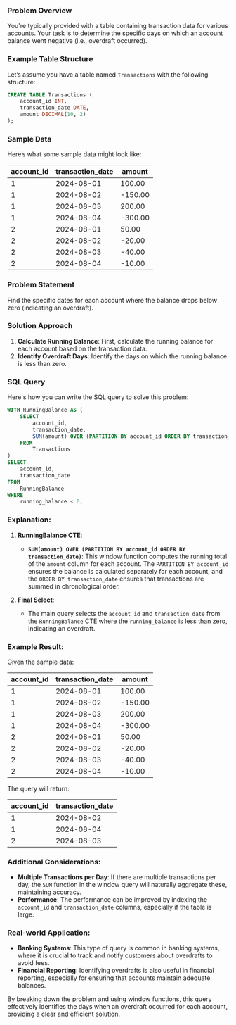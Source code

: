 ### Problem Overview

You're typically provided with a table containing transaction data for various accounts. Your task is to determine the specific days on which an account balance went negative (i.e., overdraft occurred).

### Example Table Structure

Let’s assume you have a table named `Transactions` with the following structure:

```sql
CREATE TABLE Transactions (
    account_id INT,
    transaction_date DATE,
    amount DECIMAL(10, 2)
);
```

### Sample Data

Here’s what some sample data might look like:

| account_id | transaction_date | amount  |
|------------|------------------|---------|
| 1          | 2024-08-01       | 100.00  |
| 1          | 2024-08-02       | -150.00 |
| 1          | 2024-08-03       | 200.00  |
| 1          | 2024-08-04       | -300.00 |
| 2          | 2024-08-01       | 50.00   |
| 2          | 2024-08-02       | -20.00  |
| 2          | 2024-08-03       | -40.00  |
| 2          | 2024-08-04       | -10.00  |

### Problem Statement

Find the specific dates for each account where the balance drops below zero (indicating an overdraft). 

### Solution Approach

1. **Calculate Running Balance**: First, calculate the running balance for each account based on the transaction data.
2. **Identify Overdraft Days**: Identify the days on which the running balance is less than zero.

### SQL Query

Here's how you can write the SQL query to solve this problem:

```sql
WITH RunningBalance AS (
    SELECT 
        account_id,
        transaction_date,
        SUM(amount) OVER (PARTITION BY account_id ORDER BY transaction_date) AS running_balance
    FROM 
        Transactions
)
SELECT 
    account_id,
    transaction_date
FROM 
    RunningBalance
WHERE 
    running_balance < 0;
```

### Explanation:

1. **RunningBalance CTE**:
   - **`SUM(amount) OVER (PARTITION BY account_id ORDER BY transaction_date)`**: This window function computes the running total of the `amount` column for each account. The `PARTITION BY account_id` ensures the balance is calculated separately for each account, and the `ORDER BY transaction_date` ensures that transactions are summed in chronological order.
   
2. **Final Select**:
   - The main query selects the `account_id` and `transaction_date` from the `RunningBalance` CTE where the `running_balance` is less than zero, indicating an overdraft.

### Example Result:

Given the sample data:

| account_id | transaction_date | amount  |
|------------|------------------|---------|
| 1          | 2024-08-01       | 100.00  |
| 1          | 2024-08-02       | -150.00 |
| 1          | 2024-08-03       | 200.00  |
| 1          | 2024-08-04       | -300.00 |
| 2          | 2024-08-01       | 50.00   |
| 2          | 2024-08-02       | -20.00  |
| 2          | 2024-08-03       | -40.00  |
| 2          | 2024-08-04       | -10.00  |

The query will return:

| account_id | transaction_date |
|------------|------------------|
| 1          | 2024-08-02       |
| 1          | 2024-08-04       |
| 2          | 2024-08-03       |

### Additional Considerations:

- **Multiple Transactions per Day**: If there are multiple transactions per day, the `SUM` function in the window query will naturally aggregate these, maintaining accuracy.
- **Performance**: The performance can be improved by indexing the `account_id` and `transaction_date` columns, especially if the table is large.

### Real-world Application:
- **Banking Systems**: This type of query is common in banking systems, where it is crucial to track and notify customers about overdrafts to avoid fees.
- **Financial Reporting**: Identifying overdrafts is also useful in financial reporting, especially for ensuring that accounts maintain adequate balances.

By breaking down the problem and using window functions, this query effectively identifies the days when an overdraft occurred for each account, providing a clear and efficient solution.